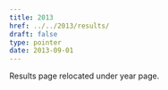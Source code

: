 ```yaml
---
title: 2013
href: ../../2013/results/
draft: false
type: pointer
date: 2013-09-01
---
```


Results page relocated under year page.
